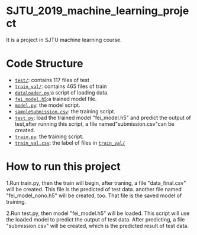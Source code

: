 # SJTU_2019_machine_learning_project
It is a project in SJTU machine learning course.
# Code Structure

* [`test/`](test/): contains 117 files of test
* [`train_val/`](train_val/): contains 465 files of train
* [`dataloader.py`](dataloader.py):a script of loading data.
* [`fei_model.h5`](fei_model.h5):a trained model file.
* [`model.py`](model.py): the model script.
* [`sampleSubmission.csv`](sampleSubmission.csv): the training script.
* [`test.py`](test.py): load the trained model "fei_model.h5" and predict the output of test,after running this script, a file named"submission.csv"can be created.
* [`train.py`](train.py): the training script.
* [`train_val.csv`](train_val.csv): the label of files in [`train_val/`](train_val/)
# How to run this project
1.Run train.py, then the train will begin, after traning, a file "data_final.csv" will be created. This file is the predicted of test data.
another file named "fei_model_nono.h5" will be created, too. That file is the saved model of training.

2.Run test.py, then model "fei_model.h5" will be loaded. This script will use the loaded model to predict the output of test data.
  After predicting, a file "submission.csv" will be created, which is the predicted result of test data.
